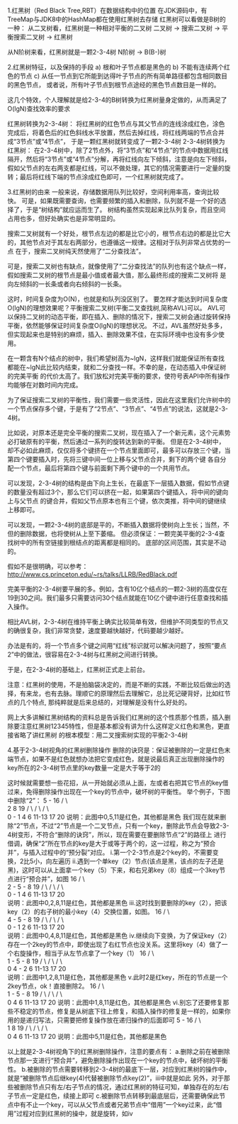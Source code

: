 1.红黑树（Red Black Tree,RBT）在数据结构中的位置
  在JDK源码中，有TreeMap与JDK8中的HashMap都在使用红黑树去存储
  红黑树可以看做是B树的一种：
    从二叉树看，红黑树是一种相对平衡的二叉树
    二叉树 ->  搜索二叉树 ->  平衡搜索二叉树 ->  红黑树

  从N阶树来看，红黑树就是一颗2-3-4树
    N阶树 ->  B(B-)树


2.红黑树特征，以及保持的手段
  a) 根和叶子节点都是黑色的
  b) 不能有连续两个红色的节点
  c) 从任一节点到它所能到达得叶子节点的所有简单路径都包含相同数目的黑色节点，
     或者说，所有叶子节点到根节点途经的黑色节点数目是一样的。
 
  这几个特效，个人理解就是给2-3-4的B树转换为红黑树量身定做的，从而满足了O(lgN)查找效率的要求

  红黑树转换为2-3-4树：
    将红黑树的红色节点与其父节点的连线涂成红色，涂色完成后，将着色后的红色斜线水平放置，然后去掉红线，将红线两端的节点合并成“3节点”或“4节点”，
    于是一颗红黑树就转变成了一颗2-3-4树
  2-3-4树转换为红黑树：
    在2-3-4树中，除了2节点外，将“3节点”和“4节点”的节点中数据用红线隔开，然后将“3节点”或“4节点”分解，再将红线向左下倾斜，注意是向左下倾斜，
    假如父节点的左右两支都是红线，可以不做处理，其它的情况需要进行一定量的旋转；最后将红线下端的节点涂成红色即可，一个红黑树就完成了。


3.红黑树的由来
  一般来说，存储数据用队列比较好，空间利用率高，查询比较快。
  可是，如果既需要查询，也需要频繁的插入和删除，队列就不是一个好的选择了，于是“树结构”就应运而生了。
  树结构虽然实现起来比队列复杂，而且空间占用也多，但好处确实也是非常明显的。

  搜索二叉树就有一个好处，根节点左边的都是比它小的，根节点右边的都是比它大的，其他节点对于其左右两部分，也遵循这一规律。这相对于队列非常占优势的一点
      在于，搜索二叉树纯天然使用了“二分查找法”。

  可是，搜索二叉树也有缺点，就像使用了“二分查找法”的队列也有这个缺点一样，假如搜索二叉树的根节点是最小值或者最大值，那么最终形成的搜索二叉树将
      是向左倾斜的一长条或者向右倾斜的一长条。

  这时，时间复杂度为O(N)，也就是和队列没区别了。
  要怎样才能达到时间复杂度O(lgN)的理想效果呢？平衡搜索二叉树(平衡二叉查找树,简称AVL)可以。
  AVL可以保持二叉树的动态平衡，即在插入、删除的情况下，搜索二叉树会通过旋转保持平衡，依然能够保证时间复杂度O(lgN)的理想状况。
  不过，AVL虽然好处多多，但实现起来也是特别的麻烦，插入、删除效果不佳，在实际环境中也没有多少使用。

  在一颗含有N个结点的树中，我们希望树高为~lgN，这样我们就能保证所有查找都能在~lgN此比较内结束，就和二分查找一样。不幸的是，在动态插入中保证树的完美平衡
      的代价太高了。我们放松对完美平衡的要求，使符号表API中所有操作均能够在对数时间内完成。

  为了保证搜索二叉树的平衡性，我们需要一些灵活性，因此在这里我们允许树中的一个节点保存多个键，于是有了“2节点”、“3节点”、“4节点”的说法，这就是2-3-4树。

  比如说，对原本还是完全平衡的搜索二叉树，现在插入了一个新元素，这个元素势必打破原有的平衡，然后通过一系列的旋转达到新的平衡。
  但是在2-3-4树中，却不必如此麻烦，仅仅将多个键挤在一个节点里面即可，最多可以存放三个键，当第四个键要插入时，先将三键中间一位上移与父节点合并，剩下的两个键
      各自分配一个节点，最后将第四个键与前面剩下两个键中的一个共用节点。

  可以发现，2-3-4树的结构是由下向上生长，在最底下一层插入数据，假如节点键的数量没有超过3个，那么它们可以挤在一起，如果第四个键插入，将中间的键向上与父节点
      的键合并，假如父节点原本也有三个键，依次类推，将中间的键继续上移即可。

  可以发现，一颗2-3-4树的底部是平的，不断插入数据将使树向上生长；当然，不但的删除数据，也将使树从上至下萎缩。
  但必须保证：一颗完美平衡的2-3-4查找树中的所有空链接到根结点的距离都是相同的。
  底部的区间范围，其实是不动的。

  假如不是很明确，可以参考：
  http://www.cs.princeton.edu/~rs/talks/LLRB/RedBlack.pdf

  完美平衡的2-3-4树要平展的多。例如，含有10亿个结点的一颗2-3树的高度仅在19到30之间。我们最多只需要访问30个结点就能在10亿个键中进行任意查找和插入操作。
  
  相比AVL树，2-3-4树在维持平衡上确实比较简单有效，但维护不同类型的节点又的确很复杂，我们非常贪婪，速度要越快越好，代码要越少越好。

  办法是有的，将一个节点多个键之间用“红线”标识就可以解决问题了，按照“要点2”中的做法，很容易在2-3-4树与红黑树之间进行转换。

  于是，在2-3-4树的基础上，红黑树正式走上前台。

  注意：红黑树的使用，不是拍脑袋决定的，而是不断的实践，不断比较后做出的选择，有来龙，也有去脉。理顺它的原理然后去理解它，总比死记硬背好，比如红节点的几个特点,
        那纯粹就是后来总结的，对理解是没有什么好处的。
 
  网上大多讲解红黑树结构的资料总是告诉我们红黑树的这个性质那个性质，插入删除要注意红黑树12345特性，但是基本都没有讲为什么这样定义红色和黑色，更直接省略了讲红黑树
  的根本模型：用二叉搜索树实现的平衡2-3-4树
  

4.基于2-3-4树视角的红黑树删除操作
  删除的诀窍是：保证被删除的一定是红色末端节点，如果不是红色就想办法把它变成红色，就是说最后真正出现删除操作的key所在的2-3-4树节点里的key数量一定是大于等于2的

  这时候就需要想一些花招，从一开始就必须从上面，左或者右把其它节点的key借过来，免得删除操作出现在一个key的节点中，破坏树的平衡性。
  举个例子，下图中删除“2”：
				5  -  16
			      /   \      \
 			    2      8      19 
            		  /  \   /   \    / \      
  		     0 - 1    4 6  11-13  17 20 
  说明：此图中0,5,11是红色，其他都是黑色
  我们现在就来删除“2”节点，不过“2”节点是一个二叉节点，只有一个key，删除此节点会导致2-3-4树变形，不符合“删除的诀窍”，所以，现在需要在要删除节点“2”的路径上
  进行借调，确保“2”所在节点的key是大于或等于两个的，这一过程，称之为“预合并”，与插入过程中的“预分裂”对应。
  i.第一个2-3节点是2个key的，不需要变换，2比5小，向左遍历
  ii.遇到一个单key（2）节点(该点是黑，该点的左子还是黑)，这时可以从上面拿一个key（5）下来，和右兄弟key（8）组成一个3key节点进行“预合并”，如图
				      16
			    	 /         \				
     		         2  -  5  -  8      19
  		        / \        /   \    /  \     
		   0 - 1   4     6  11-13   17  20                              
  说明：此图中0,2,8,11是红色，其他都是黑色
  iii.这时找到要删除的key（2），把该key（2）的右子树的最小key（4）交换位置，如图。
				      16
			    	 /         \				
     		         4  -  5  -  8      19
  		        / \        /   \    /  \     
		   0 - 1   2     6  11-13   17  20   
  说明：此图中0,4,8,11是红色，其他都是黑色
  iv.继续向下变换，为了保证key（2）存在一个2key的节点中，即使出现了右红节点也没关系。这里将key（4）做了一个右旋操作，相当于从左节点拿了一个key（1）
				      16
			    	 /         \				
     		         1  -  5  -  8      19
  		        / \        /   \    /  \     
		       0  4 - 2   6  11-13  17  20   
  说明：此图中1,2,8,11是红色，其他都是黑色
  v.此时2是红key，所在的节点是一个2key节点，ok！直接删除2。
				      16
			    	 /         \				
     		         1  -  5  -  8      19
  		        / \        /   \    /  \     
		       0   4      6  11-13  17  20 
  说明：此图中1,8,11是红色，其他都是黑色 
  vi.别忘了还要修复那些不稳定的节点，修复是从树底下往上修复，和插入操作的修复是一样的，如果你用的是递归写法，只需要把修复操作放在递归操作的后面即可
				5  -  16
			      /   \      \
 			    1      8      19 
            		  /  \   /   \    / \      
  		         0    4 6  11-13  17 20 
  说明：此图中5,11是红色，其他都是黑色 

  以上就是2-3-4树视角下的红黑树删除操作，注意的要点有：
  a.删除之前在被删除节点那一支进行“预合并”，避免删除操作出现在一个key的节点中，破坏树的平衡性。
  b.被删除的节点需要转移到2-3-4树的最底下一层，对应到红黑树的操作中，就是“被删除节点后继key(4)代替被删除节点key(2)”，iii中就是如此
    另外，对于那些被删除节点只有左/右子节点的情况，通过红黑树的特征可知，单独存在的左/右子节点一定是红色，续接上即可
  c.被删除节点转移到最底层后，还需要确保此节点中有不止一个key，可以从父节点或者兄弟节点中“借用”一个key过来，此“借用”过程对应到红黑树的操中，就是旋转，如iv


